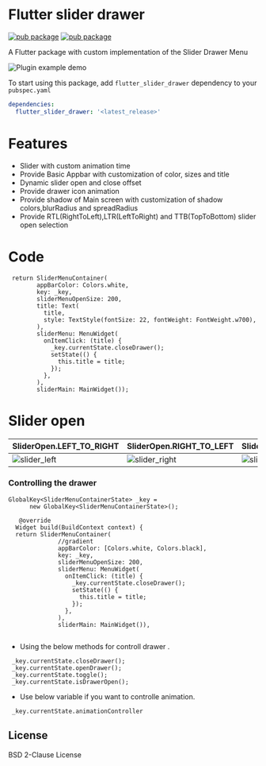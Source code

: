 # Flutter slider drawer

[![pub package](https://img.shields.io/pub/v/flutter_slider_drawer)](https://pub.dev/packages/flutter_slider_drawer)   [![pub package](https://img.shields.io/github/languages/code-size/NikhilVadoliya/Flutter_slider_drawer)](https://pub.dev/packages/flutter_slider_drawer)


A Flutter package with custom implementation of the Slider Drawer Menu 

![Plugin example demo](demo.gif)






To start using this package, add `flutter_slider_drawer` dependency to your `pubspec.yaml`

```yaml
dependencies:
  flutter_slider_drawer: '<latest_release>'
```

 

# Features

  - Slider with custom animation time
  - Provide Basic Appbar with customization of color, sizes and title
  - Dynamic slider open and close offset
  - Provide drawer icon animation 
  - Provide shadow of Main screen with customization of shadow colors,blurRadius and spreadRadius
  - Provide RTL(RightToLeft),LTR(LeftToRight) and TTB(TopToBottom) slider open selection 

# Code 

```
 return SliderMenuContainer(
        appBarColor: Colors.white,
        key: _key,
        sliderMenuOpenSize: 200,
        title: Text(
          title,
          style: TextStyle(fontSize: 22, fontWeight: FontWeight.w700),
        ),
        sliderMenu: MenuWidget(
          onItemClick: (title) {
            _key.currentState.closeDrawer();
            setState(() {
              this.title = title;
            });
          },
        ),
        sliderMain: MainWidget());

 ```
 
 
 
 # Slider open  

 | SliderOpen.LEFT_TO_RIGHT  | SliderOpen.RIGHT_TO_LEFT  | SliderOpen.TOP_TO_BOTTOM  |
 |---|---|---|
 | ![slider_left](slide_left.gif)  | ![slider_right](slide_right.gif)  | ![slider_top](slide_top.gif)  |
 
 
 
 
### Controlling the drawer

```
GlobalKey<SliderMenuContainerState> _key =
      new GlobalKey<SliderMenuContainerState>();
  
   @override
  Widget build(BuildContext context) {
  return SliderMenuContainer(
              //gradient
              appBarColor: [Colors.white, Colors.black],
              key: _key,
              sliderMenuOpenSize: 200,
              sliderMenu: MenuWidget(
                onItemClick: (title) {
                  _key.currentState.closeDrawer();
                  setState(() {
                    this.title = title;
                  });
                },
              ),
              sliderMain: MainWidget()),
      
```

* Using the below methods for controll drawer .
``` 
 _key.currentState.closeDrawer();
 _key.currentState.openDrawer();
 _key.currentState.toggle();
 _key.currentState.isDrawerOpen();

 ```
* Use below variable if you want to controlle animation.


``` _key.currentState.animationController```

License
----

BSD 2-Clause License

